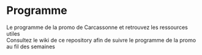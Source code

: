 # Programme
Le programme de la promo de Carcassonne et retrouvez les ressources utiles
<br/>Consultez le wiki de ce repository afin de suivre le programme de la promo au fil des semaines
